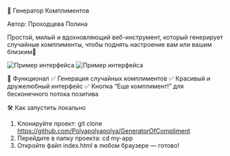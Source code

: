 🎉 Генератор Комплиментов

Автор: Проходцева Полина 

Простой, милый и вдохновляющий веб-инструмент, который генерирует случайные комплименты, чтобы поднять настроение вам или вашим близким💖

![Пример интерфейса](prtscreen1.png)
![Пример интерфейса](prtscreen2.png)

🚀 Функционал
✅ Генерация случайных комплиментов
✅ Красивый и дружелюбный интерфейс
✅ Кнопка “Еще комплимент!” для бесконечного потока позитива

🛠️ Как запустить локально

1. Клонируйте проект:
git clone https://github.com/Polyapolyapolya/GeneratorOfCompliment
2. Перейдите в папку проекта:
cd my-app
3. Откройте файл index.html в любом браузере — готово! 
